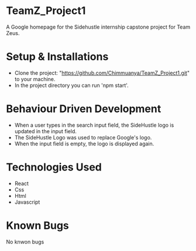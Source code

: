 # TeamZ_Project1

A Google homepage for the Sidehustle internship capstone project for Team Zeus.

# Setup & Installations
* Clone the project: "https://github.com/Chimmuanya/TeamZ_Project1.git" to your machine.
* In the project directory you can run 'npm start'.

# Behaviour Driven Development
* When a user types in the search input field, the SideHustle logo is updated in
the input field.
* The SideHustle Logo was used to replace Google's logo.
* When the input field is empty, the logo is displayed again.

# Technologies Used
* React
* Css
* Html
* Javascript

# Known Bugs
No knwon bugs


